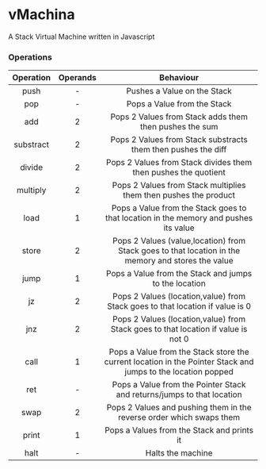 # vMachina
A Stack Virtual Machine written in Javascript

### Operations

| Operation 	| Operands 	|                                                   Behaviour                                                  	|
|:---------:	|:--------:	|:------------------------------------------------------------------------------------------------------------:	|
|    push   	|     -    	| Pushes a Value on the Stack                                                                                  	|
|    pop    	|     -    	| Pops a Value from the Stack                                                                                  	|
|    add    	|     2    	| Pops 2 Values from Stack adds them then pushes the sum                                                       	|
| substract 	|     2    	| Pops 2 Values from Stack substracts them then pushes the diff                                                	|
|   divide  	|     2    	| Pops 2 Values from Stack divides them then pushes the quotient                                               	|
|  multiply 	|     2    	| Pops 2 Values from Stack multiplies them then pushes the product                                             	|
|    load   	|     1    	| Pops a Value from the Stack goes to that location in the memory and pushes its value                         	|
|   store   	|     2    	| Pops 2 Values (value,location) from Stack goes to that location in the memory and stores the value           	|
|    jump   	|     1    	| Pops a Value from the Stack and jumps to the location                                                        	|
|     jz    	|     2    	| Pops 2 Values (location,value) from Stack goes to that location if value is 0                                	|
|    jnz    	|     2    	| Pops 2 Values (location,value) from Stack goes to that location if value is not 0                            	|
|    call   	|     1    	| Pops a Value from the Stack store the current location in the Pointer Stack and jumps to the location popped 	|
|    ret    	|     -    	| Pops a Value from the Pointer Stack and returns/jumps to that location                                       	|
|    swap   	|     2    	| Pops 2 Values and pushing them in the reverse order which swaps them                                         	|
|   print   	|     1    	| Pops a Values from the Stack and prints it                                                                   	|
|    halt   	|     -    	| Halts the machine                                                                                            	|
